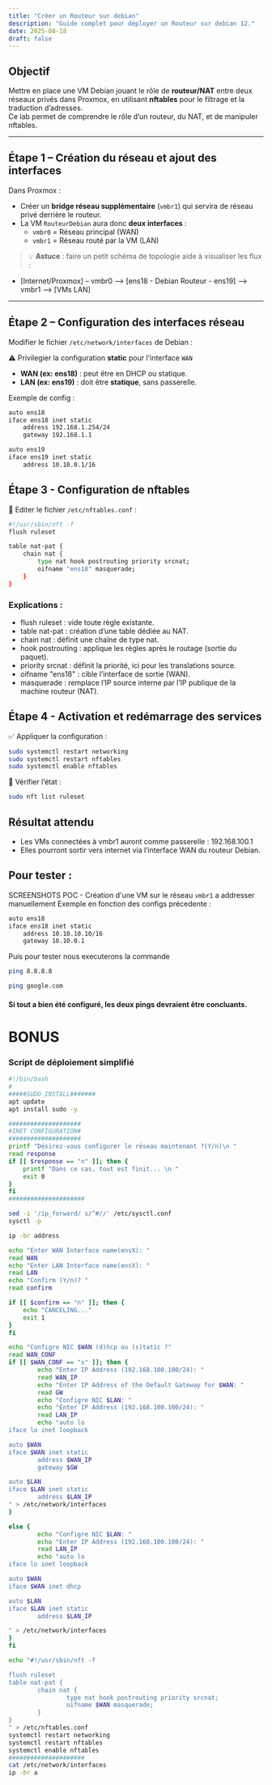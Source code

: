 ```yaml
---
title: "Créer un Routeur sur debian"
description: "Guide complet pour déployer un Routeur sur debian 12."
date: 2025-08-18
draft: false
---
```


## Objectif
Mettre en place une VM Debian jouant le rôle de **routeur/NAT** entre deux réseaux privés dans Proxmox, en utilisant **nftables** pour le filtrage et la traduction d’adresses.  
Ce lab permet de comprendre le rôle d’un routeur, du NAT, et de manipuler nftables.  

---

## Étape 1 – Création du réseau et ajout des interfaces
Dans Proxmox :  
- Créer un **bridge réseau supplémentaire** (`vmbr1`) qui servira de réseau privé derrière le routeur.  
- La VM `RouteurDebian` aura donc **deux interfaces** :  
  - `vmbr0` = Réseau principal (WAN)  
  - `vmbr1` = Réseau routé par la VM (LAN)  

> 💡 **Astuce** : faire un petit schéma de topologie aide à visualiser les flux :  
- [Internet/Proxmox] – vmbr0 –> [ens18 - Debian Routeur - ens19] –> vmbr1 –> [VMs LAN]

---

## Étape 2 – Configuration des interfaces réseau
Modifier le fichier `/etc/network/interfaces` de Debian :  

⚠️ Privilegier la configuration **static** pour l'interface `WAN`  

- **WAN (ex: ens18)** : peut être en DHCP ou statique.  
- **LAN (ex: ens19)** : doit être **statique**, sans passerelle.  

Exemple de config :  
```bash
auto ens18
iface ens18 inet static
    address 192.168.1.254/24
    gateway 192.168.1.1

auto ens19
iface ens19 inet static
    address 10.10.0.1/16
```
## Étape 3 -  Configuration de nftables
  📝 Editer le fichier `/etc/nftables.conf` :
```bash
#!/usr/sbin/nft -f
flush ruleset

table nat-pat {
    chain nat {
        type nat hook postrouting priority srcnat;
        oifname "ens18" masquerade;
    }
}
```
### Explications : 
- flush ruleset : vide toute règle existante.
- table nat-pat : création d’une table dédiée au NAT.
- chain nat : définit une chaîne de type nat.
- hook postrouting : applique les règles après le routage (sortie du paquet).
- priority srcnat : définit la priorité, ici pour les translations source.
- oifname "ens18" : cible l’interface de sortie (WAN).
- masquerade : remplace l’IP source interne par l’IP publique de la machine routeur (NAT).

## Étape 4 - Activation et redémarrage des services
  ✅ Appliquer la configuration :
```bash
sudo systemctl restart networking
sudo systemctl restart nftables
sudo systemctl enable nftables
```

👀 Vérifier l’état :
```bash
sudo nft list ruleset
```

## Résultat attendu
- Les VMs connectées à vmbr1 auront comme passerelle : 192.168.100.1
- Elles pourront sortir vers internet via l’interface WAN du routeur Debian.

## Pour tester : 
SCREENSHOTS POC - Création d'une VM sur le réseau `vmbr1` a addresser manuellement 
  Exemple en fonction des configs précedente :  
```bash
auto ens18
iface ens18 inet static
    address 10.10.10.10/16
    gateway 10.10.0.1

```
Puis pour tester nous executerons la commande 
```bash
ping 8.8.8.8 
```

```bash
ping google.com
```
#### Si tout a bien été configuré, les deux pings devraient être concluants. 

# BONUS
### Script de déploiement simplifié
```bash
#!/bin/bash
#
#####SUDO_INSTALL#######
apt update
apt install sudo -y

####################
#INET CONFIGURATION#
####################
printf "Désirez-vous configurer le réseau maintenant ?(Y/n)\n "
read response
if [[ $response == "n" ]]; then {
	printf "Dans ce cas, tout est finit... \n "
	exit 0
}
fi
#####################

sed -i '/ip_forward/ s/^#//' /etc/sysctl.conf
sysctl -p

ip -br address

echo "Enter WAN Interface name(ensX): "
read WAN
echo "Enter LAN Interface name(ensX): "
read LAN
echo "Confirm (Y/n)? "
read confirm

if [[ $confirm == "n" ]]; then {
    echo "CANCELING..."
    exit 1
}
fi

echo "Configre NIC $WAN (d)hcp ou (s)tatic ?"
read WAN_CONF
if [[ $WAN_CONF == "s" ]]; then {
        echo "Enter IP Address (192.168.100.100/24): "
        read WAN_IP
        echo "Enter IP Address of the Default Gateway for $WAN: "
        read GW
        echo "Configre NIC $LAN: "
        echo "Enter IP Address (192.168.100.100/24): "
        read LAN_IP
        echo "auto lo
iface lo inet loopback

auto $WAN
iface $WAN inet static
        address $WAN_IP
        gateway $GW

auto $LAN
iface $LAN inet static
        address $LAN_IP
" > /etc/network/interfaces
}

else {
        echo "Configre NIC $LAN: "
        echo "Enter IP Address (192.168.100.100/24): "
        read LAN_IP
		echo "auto lo
iface lo inet loopback

auto $WAN
iface $WAN inet dhcp

auto $LAN
iface $LAN inet static
        address $LAN_IP

" > /etc/network/interfaces
}
fi

echo "#!/usr/sbin/nft -f

flush ruleset
table nat-pat {
        chain nat {
                type nat hook postrouting priority srcnat;
                oifname $WAN masquerade;
        }
}
" > /etc/nftables.conf
systemctl restart networking
systemctl restart nftables
systemctl enable nftables
#####################
cat /etc/network/interfaces
ip -br a
```